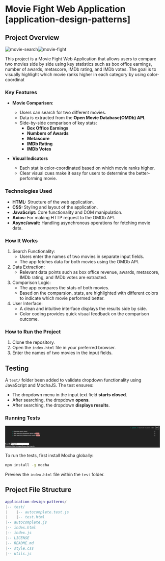 # Movie Fight Web Application [application-design-patterns]

## Project Overview

![movie-search](https://github.com/user-attachments/assets/8d95cb75-040a-497e-979c-36a240b03968)![movie-fight](https://github.com/user-attachments/assets/afe57851-a9bf-4618-9ff4-5c77e3c675f1)

This project is a Movie Fight Web Application that allows users to compare two movies side by side using key statistics such as box office earnings, number of awards, metascore, IMDb rating, and IMDb votes. The goal is to visually highlight which movie ranks higher in each category by using color-coordinat

### Key Features

- **Movie Comparison:**

  - Users can search for two different movies.
  - Data is extracted from the **Open Movie Database(OMDb) API**.
  - Side-by-side comparison of key stats:
    - **Box Office Earnings**
    - **Numbers of Awards**
    - **Metascore**
    - **IMDb Rating**
    - **IMDb Votes**

- **Visual Indicators**
  - Each stat is color-coordinated based on which movie ranks higher.
  - Clear visual cues make it easy for users to determine the better-performing movie.

### Technologies Used

- **HTML:** Structure of the web application.
- **CSS:** Styling and layout of the application.
- **JavaScript:** Core functionality and DOM manipulation.
- **Axios:** For making HTTP request to the OMDb API.
- **Async/await:** Handling asynchronous operations for fetching movie data.

### How It Works

1. Search Functionality:
   - Users enter the names of two movies in separate input fields.
   - The app fetches data for both movies using the OMDb API.
2. Data Extraction:
   - Relevant data points such as box office revenue, awards, metascore, IMDb rating, and IMDb votes are extracted.
3. Comparison Logic:
   - The app compares the stats of both movies.
   - Based on the comparsion, stats, are highlighted with different colors to indicate which movie performed better.
4. User Interface:
   - A clean and intuitive interface displays the results side by side.
   - Color coding provides quick visual feedback on the comparison outcome.

### How to Run the Project

1. Clone the repository.
2. Open the `index.html` file in your preferred browser.
3. Enter the names of two movies in the input fields.

## Testing
A `test/` folder been added to validate dropdown functionality using JavaScript and MochaJS. The test ensures: 
- The dropdown menu in the input text field **starts closed**.
- After searching, the dropdown **opens**.
- After searching, the dropdown **displays results**.

### Running Tests
![testdropdown](testdropdown.png)

To run the tests, first install Mocha globally:
```sh
npm install -g mocha
```
Preview the `index.html` file within the `test` folder.

## Project File Structure
```lua
application-design-patterns/
|-- test/
|    |-- autocomplete.test.js
|    |-- test.html
|-- autocomplete.js
|-- index.html
|-- index.js
|-- LICENSE
|-- README.md
|-- style.css
|-- utils.js
```